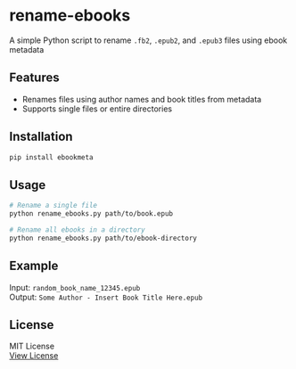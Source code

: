 # rename-ebooks

A simple Python script to rename `.fb2`, `.epub2`, and `.epub3` files using ebook metadata

## Features
- Renames files using author names and book titles from metadata
- Supports single files or entire directories

## Installation
```bash
pip install ebookmeta
```

## Usage
```bash
# Rename a single file
python rename_ebooks.py path/to/book.epub

# Rename all ebooks in a directory
python rename_ebooks.py path/to/ebook-directory
```

## Example
Input: `random_book_name_12345.epub`  
Output: `Some Author - Insert Book Title Here.epub`

## License
MIT License  
[View License](LICENSE)
